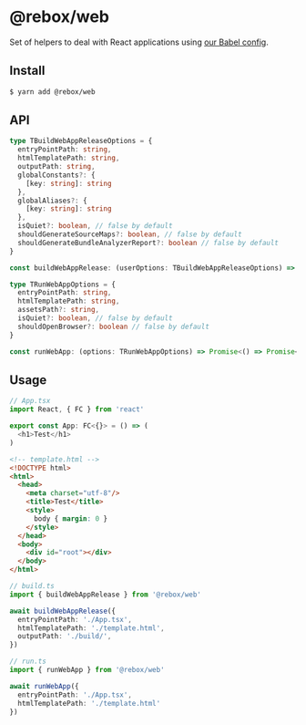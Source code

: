 # @rebox/web

Set of helpers to deal with React applications using [our Babel config](https://github.com/nextools/metarepo/blob/master/packages/nextools/babel-config/src/web.js).

## Install

```sh
$ yarn add @rebox/web
```

## API

```ts
type TBuildWebAppReleaseOptions = {
  entryPointPath: string,
  htmlTemplatePath: string,
  outputPath: string,
  globalConstants?: {
    [key: string]: string
  },
  globalAliases?: {
    [key: string]: string
  },
  isQuiet?: boolean, // false by default
  shouldGenerateSourceMaps?: boolean, // false by default
  shouldGenerateBundleAnalyzerReport?: boolean // false by default
}

const buildWebAppRelease: (userOptions: TBuildWebAppReleaseOptions) => Promise<void>
```

```ts
type TRunWebAppOptions = {
  entryPointPath: string,
  htmlTemplatePath: string,
  assetsPath?: string,
  isQuiet?: boolean, // false by default
  shouldOpenBrowser?: boolean // false by default
}

const runWebApp: (options: TRunWebAppOptions) => Promise<() => Promise<void>>
```

## Usage

```ts
// App.tsx
import React, { FC } from 'react'

export const App: FC<{}> = () => (
  <h1>Test</h1>
)
```

```html
<!-- template.html -->
<!DOCTYPE html>
<html>
  <head>
    <meta charset="utf-8"/>
    <title>Test</title>
    <style>
      body { margin: 0 }
    </style>
  </head>
  <body>
    <div id="root"></div>
  </body>
</html>
```

```ts
// build.ts
import { buildWebAppRelease } from '@rebox/web'

await buildWebAppRelease({
  entryPointPath: './App.tsx',
  htmlTemplatePath: './template.html',
  outputPath: './build/',
})
```

```ts
// run.ts
import { runWebApp } from '@rebox/web'

await runWebApp({
  entryPointPath: './App.tsx',
  htmlTemplatePath: './template.html'
})
```

